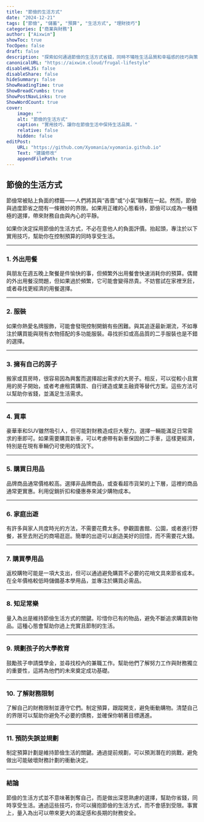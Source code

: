 ```yaml
---
title: "節儉的生活方式"
date: "2024-12-21"
tags: ["節儉", "儲蓄", "預算", "生活方式", "理財技巧"]
categories: ["商業與財務"]
author: ["Aixwim"]
showToc: true
TocOpen: false
draft: false
description: "探索如何通過節儉的生活方式省錢，同時不犧牲生活品質和幸福感的技巧與策略。"
canonicalURL: "https://aixwim.cloud/frugal-lifestyle"
disableHLJS: false
disableShare: false
hideSummary: false
ShowReadingTime: true
ShowBreadCrumbs: true
ShowPostNavLinks: true
ShowWordCount: true
cover:
    image: ""
    alt: "節儉的生活方式"
    caption: "實用技巧，讓你在節儉生活中保持生活品質。"
    relative: false
    hidden: false
editPost:
    URL: "https://github.com/Xyomania/xyomania.github.io"
    Text: "建議修改"
    appendFilePath: true
---
```


## 節儉的生活方式

節儉常被貼上負面的標籤——人們將其與“吝嗇”或“小氣”聯繫在一起。然而，節儉與過度節省之間有一條微妙的界限。如果用正確的心態看待，節儉可以成為一種積極的選擇，帶來財務自由與內心的平靜。

如果你決定採用節儉的生活方式，不必在意他人的負面評價。抬起頭，專注於以下實用技巧，幫助你在控制預算的同時享受生活。

---

### **1. 外出用餐**

與朋友在週五晚上聚餐是件愉快的事，但頻繁外出用餐會快速消耗你的預算。偶爾的外出用餐沒問題，但如果過於頻繁，它可能會變得昂貴。不妨嘗試在家裡烹飪，或者尋找更經濟的用餐選擇。

---

### **2. 服裝**

如果你熱愛名牌服飾，可能會發現控制開銷有些困難。與其追逐最新潮流，不如專注於購買能與現有衣物搭配的多功能服裝。尋找折扣或高品質的二手服裝也是不錯的選擇。

---

### **3. 擁有自己的房子**

搬家或買房時，很容易因為興奮而選擇超出需求的大房子。相反，可以從較小且實用的房子開始，或者考慮租賃購買、自行建造或業主融資等替代方案。這些方法可以幫助你省錢，並滿足生活需求。

---

### **4. 買車**

豪華車和SUV雖然吸引人，但可能對財務造成巨大壓力。選擇一輛能滿足日常需求的車即可。如果需要購買新車，可以考慮帶有新車保固的二手車，這樣更經濟，特別是在現有車輛仍可使用的情況下。

---

### **5. 購買日用品**

品牌商品通常價格較高。選擇非品牌商品，或查看超市貨架的上下層，這裡的商品通常更實惠。利用促銷折扣和優惠券來減少購物成本。

---

### **6. 家庭出遊**

有許多與家人共度時光的方法，不需要花費太多。參觀圖書館、公園，或者進行野餐，甚至去附近的商場逛逛。簡單的出遊可以創造美好的回憶，而不需要花大錢。

---

### **7. 購買學用品**

返校購物可能是一項大支出，但可以通過避免購買不必要的花哨文具來節省成本。在全年價格較低時儲備基本學用品，並專注於購買必需品。

---

### **8. 知足常樂**

量入為出是維持節儉生活方式的關鍵。珍惜你已有的物品，避免不斷追求購買新物品。這種心態會幫助你過上充實且節制的生活。

---

### **9. 規劃孩子的大學教育**

鼓勵孩子申請獎學金，並尋找校內的兼職工作。幫助他們了解努力工作與財務獨立的重要性，這將為他們的未來奠定成功基礎。

---

### **10. 了解財務限制**

了解自己的財務限制並遵守它們。制定預算，跟蹤開支，避免衝動購物。清楚自己的界限可以幫助你避免不必要的債務，並確保你朝著目標邁進。

---

### **11. 預防失誤並規劃**

制定預算計劃是維持節儉生活的關鍵。通過提前規劃，可以預測潛在的挑戰，避免做出可能破壞財務計劃的衝動決定。

---

### **結論**

節儉的生活方式並不意味著剝奪自己，而是做出深思熟慮的選擇，幫助你省錢，同時享受生活。通過這些技巧，你可以擁抱節儉的生活方式，而不會感到受限。事實上，量入為出可以帶來更大的滿足感和長期的財務安全。
